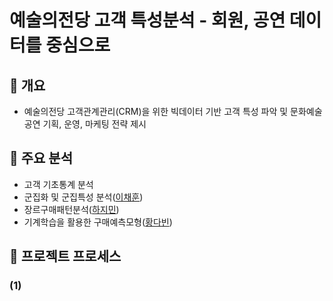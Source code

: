 # 예술의전당 고객 특성분석 - 회원, 공연 데이터를 중심으로

## 📃 개요
- 예술의전당 고객관계관리(CRM)을 위한 빅데이터 기반 고객 특성 파악 및 문화예술공연 기획, 운영, 마케팅 전략 제시

## 📃 주요 분석
* 고객 기초통계 분석
* 군집화 및 군집특성 분석([이채훈]())
* 장르구매패턴분석([하지민]())
* 기계학습을 활용한 구매예측모형([황다빈]())

## 📃 프로젝트 프로세스
### (1) 
  
